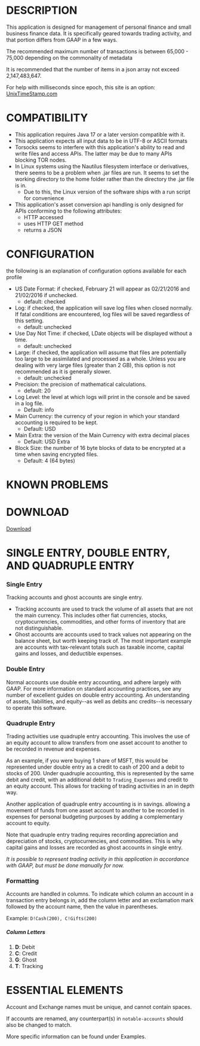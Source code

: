 # DESCRIPTION
This application is designed for management of personal finance and small business finance data.  It is specifically geared towards trading activity, and that portion differs from GAAP in a few ways.

The recommended maximum number of transactions is between 65,000 - 75,000 depending on the commonality of metadata

It is recommended that the number of items in a json array not exceed 2,147,483,647.

For help with milliseconds since epoch, this site is an option: [UnixTimeStamp.com](https://www.unixtimestamp.com/)

# COMPATIBILITY
* This application requires Java 17 or a later version compatible with it.
* This application expects all input data to be in UTF-8 or ASCII formats
* Torsocks seems to interfere with this application's ability to read and write files and access APIs.  The latter may be due to many APIs blocking TOR nodes.
* In Linux systems using the Nautilus filesystem interface or derivatives, there seems to be a problem when .jar files are run.  It seems to set the working directory to the home folder rather than the directory the .jar file is in.
  * Due to this, the Linux version of the software ships with a run script for convenience
* This application's asset conversion api handling is only designed for APIs conforming to the following attributes:
  * HTTP accessed
  * uses HTTP GET method
  * returns a JSON

# CONFIGURATION
the following is an explanation of configuration options available for each profile
* US Date Format: if checked, February 21 will appear as 02/21/2016 and 21/02/2016 if unchecked.
  * default: checked
* Log: if checked, the application will save log files when closed normally.  If fatal conditions are encountered, log files will be saved regardless of this setting.
  * default: unchecked
* Use Day Not Time: if checked, LDate objects will be displayed without a time.
  * default: unchecked
* Large: if checked, the application will assume that files are potentially too large to be assimilated and processed as a whole.  Unless you are dealing with very large files (greater than 2 GB), this option is not recommended as it is generally slower.
  * default: unchecked
* Precision: the precision of mathematical calculations.
  * default: 20
* Log Level: the level at which logs will print in the console and be saved in a log file.
  * Default: info
* Main Currency: the currency of your region in which your standard accounting is required to be kept.
  * Default: USD
* Main Extra: the version of the Main Currency with extra decimal places
  * Default: USD Extra
* Block Size: the number of 16 byte blocks of data to be encrypted at a time when saving encrypted files.
  * Default: 4 (64 bytes)

# KNOWN PROBLEMS

# DOWNLOAD
[Download](https://github.com/DonnyMatchen/DendroFinance/releases)

# SINGLE ENTRY, DOUBLE ENTRY, AND QUADRUPLE ENTRY
### Single Entry
Tracking accounts and ghost accounts are single entry.
* Tracking accounts are used to track the volume of all assets that are not the main currency.  This includes other fiat currencies, stocks, cryptocurrencies, commodities, and other forms of inventory that are not distinguishable.
* Ghost accounts are accounts used to track values not appearing on the balance sheet, but worth keeping track of.  The most important example are accounts with tax-relevant totals such as taxable income, capital gains and losses, and deductible expenses.

### Double Entry
Normal accounts use double entry accounting, and adhere largely with GAAP.  For more information on standard accounting practices, see any number of excellent guides on double entry accounting.  An understanding of assets, liabilities, and equity--as well as debits anc credits--is necessary to operate this software.

### Quadruple Entry
Trading activities use quadruple entry accounting.  This involves the use of an equity account to allow transfers from one asset account to another to be recorded in revenue and expenses.

As an example, if you were buying 1 share of MSFT, this would be represented under double entry as a credit to cash of 200 and a debit to stocks of 200.  Under quadruple accounting, this is represented by the same debit and credit, with an additional debit to `Trading_Expenses` and credit to an equity account.  This allows for tracking of trading activities in an in depth way.

Another application of quadruple entry accounting is in savings. allowing a movement of funds from one asset account to another to be recorded in expenses for personal budgeting purposes by adding a complementary account to equity.

Note that quadruple entry trading requires recording appreciation and depreciation of stocks, cryptocurrencies, and commodities.  This is why capital gains and losses are recorded as ghost accounts in single entry.

*It is possible to represent trading activity in this application in accordance with GAAP, but must be done manually for now.*

### Formatting
Accounts are handled in columns.  To indicate which column an account in a transaction entry belongs in, add the column letter and an exclamation mark followed by the account name, then the value in parentheses.

Example:
`D!Cash(200), C!Gifts(200)`

##### Column Letters
1. **D**: Debit
2. **C**: Credit
3. **G**: Ghost
4. **T**: Tracking

# ESSENTIAL ELEMENTS
Account and Exchange names must be unique, and cannot contain spaces.

If accounts are renamed, any counterpart(s) in `notable-accounts` should also be changed to match.

More specific information can be found under Examples.